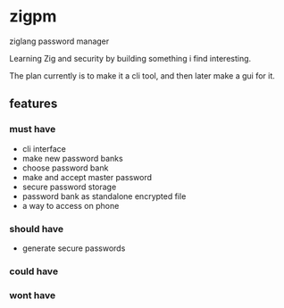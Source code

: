 # zigpm
ziglang password manager

Learning Zig and security by building something i find interesting. 

The plan currently is to make it a cli tool, and then later make a gui for it. 

## features
### must have
- cli interface
- make new password banks
- choose password bank
- make and accept master password
- secure password storage
- password bank as standalone encrypted file
- a way to access on phone 

### should have
- generate secure passwords

### could have 

### wont have
